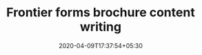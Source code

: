 ---
title: "Frontier forms brochure content writing"
image: /images/clients/logo-ff.png
tags: ["content"]
description: "https://drive.google.com/open?id=11wx0RTDbCuGlGHNcX7dUpUXW0IHIgsXi"
date: 2020-04-09T17:37:54+05:30
draft: false
---